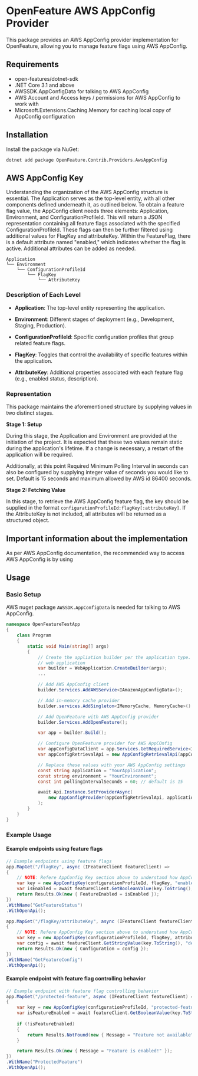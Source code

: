 # OpenFeature AWS AppConfig Provider

This package provides an AWS AppConfig provider implementation for OpenFeature, allowing you to manage feature flags using AWS AppConfig.

## Requirements

- open-features/dotnet-sdk
- .NET Core 3.1 and above
- AWSSDK.AppConfigData for talking to AWS AppConfig
- AWS Account and Access keys / permissions for AWS AppConfig to work with
- Microsoft.Extensions.Caching.Memory for caching local copy of AppConfig configuration

## Installation

Install the package via NuGet:

```shell
dotnet add package OpenFeature.Contrib.Providers.AwsAppConfig
```

## AWS AppConfig Key
Understanding the organization of the AWS AppConfig structure is essential. The Application serves as the top-level entity, with all other components defined underneath it, as outlined below. To obtain a feature flag value, the AppConfig client needs three elements: Application, Environment, and ConfigurationProfileId. This will return a JSON representation containing all feature flags associated with the specified ConfigurationProfileId. These flags can then be further filtered using additional values for FlagKey and attributeKey. Within the FeatureFlag, there is a default attribute named "enabled," which indicates whether the flag is active. Additional attributes can be added as needed.

```
Application
└── Environment
    └── ConfigurationProfileId
        └── FlagKey
            └── AttributeKey
```

### Description of Each Level

- **Application**: The top-level entity representing the application.
  
- **Environment**: Different stages of deployment (e.g., Development, Staging, Production).
  
- **ConfigurationProfileId**: Specific configuration profiles that group related feature flags.
  
- **FlagKey**: Toggles that control the availability of specific features within the application.
  
- **AttributeKey**: Additional properties associated with each feature flag (e.g., enabled status, description).

### Representation

This package maintains the aforementioned structure by supplying values in two distinct stages.

**Stage 1: Setup**

During this stage, the Application and Environment are provided at the initiation of the project. It is expected that these two values remain static during the application's lifetime. If a change is necessary, a restart of the application will be required.

Additionally, at this point Required Minimum Polling Interval in seconds can also be configured by supplying integer value of seconds you would like to set. Default is 15 seconds and maximum allowed by AWS id 86400 seconds.

**Stage 2: Fetching Value**

In this stage, to retrieve the AWS AppConfig feature flag, the key should be supplied in the format `configurationProfileId:flagKey[:attributeKey]`. If the AttributeKey is not included, all attributes will be returned as a structured object.

## Important information about the implementation
As per AWS AppConfig documentation, the recommended way to access AWS AppConfig is by using 

## Usage

### Basic Setup

AWS nuget package `AWSSDK.AppConfigData` is needed for talking to AWS AppConfig.

```csharp
namespace OpenFeatureTestApp
{
    class Program
    {
        static void Main(string[] args)
        {
            // Create the appliation builder per the application type. Here's example from 
            // web application
            var builder = WebApplication.CreateBuilder(args);
            ...

            // Add AWS AppConfig client
            builder.Services.AddAWSService<IAmazonAppConfigData>();

            // Add in-memory cache provider
            builder.services.AddSingleton<IMemoryCache, MemoryCache>()

            // Add OpenFeature with AWS AppConfig provider
            builder.Services.AddOpenFeature();

            var app = builder.Build();

            // Configure OpenFeature provider for AWS AppCOnfig
            var appConfigDataClient = app.Services.GetRequiredService<IAmazonAppConfigData>();
            var appConfigRetrievalApi = new AppConfigRetrievalApi(appConfigDataClient);

            // Replace these values with your AWS AppConfig settings
            const string application = "YourApplication";
            const string environment = "YourEnvironment";
            const int pollingIntervalSeconds = 60; // default is 15            

            await Api.Instance.SetProviderAsync(
                new AppConfigProvider(appConfigRetrievalApi, application, environment, pollingIntervalSeconds)
            );
        }
    }
}
```

### Example Usage

#### Example endpoints using feature flags

```csharp
// Example endpoints using feature flags
app.MapGet("/flagKey", async (IFeatureClient featureClient) =>
{
    // NOTE: Refere AppConfig Key section above to understand how AppConfig configuration is strucutred.
    var key = new AppConfigKey(configurationProfileId, flagKey, "enabled");
    var isEnabled = await featureClient.GetBooleanValue(key.ToString(), false);
    return Results.Ok(new { FeatureEnabled = isEnabled });
})
.WithName("GetFeatureStatus")
.WithOpenApi();

app.MapGet("/flagKey/attributeKey", async (IFeatureClient featureClient) =>
{
    // NOTE: Refere AppConfig Key section above to understand how AppConfig configuration is strucutred.
    var key = new AppConfigKey(configurationProfileId, flagKey, attributeKey);
    var config = await featureClient.GetStringValue(key.ToString(), "default");
    return Results.Ok(new { Configuration = config });
})
.WithName("GetFeatureConfig")
.WithOpenApi();
```

#### Example endpoint with feature flag controlling behavior

```csharp
// Example endpoint with feature flag controlling behavior
app.MapGet("/protected-feature", async (IFeatureClient featureClient) =>
{
    var key = new AppConfigKey(configurationProfileId, "protected-feature", "enabled");
    var isFeatureEnabled = await featureClient.GetBooleanValue(key.ToString(), false);
    
    if (!isFeatureEnabled)
    {
        return Results.NotFound(new { Message = "Feature not available" });
    }

    return Results.Ok(new { Message = "Feature is enabled!" });
})
.WithName("ProtectedFeature")
.WithOpenApi();
```
